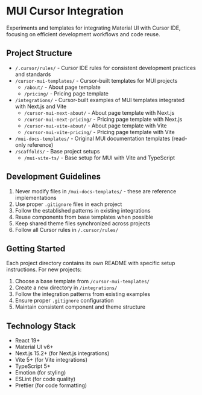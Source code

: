 # MUI Cursor Integration

Experiments and templates for integrating Material UI with Cursor IDE, focusing on efficient development workflows and code reuse.

## Project Structure

- `/.cursor/rules/` - Cursor IDE rules for consistent development practices and standards
- `/cursor-mui-templates/` - Cursor-built templates for MUI projects
  - `/about/` - About page template
  - `/pricing/` - Pricing page template
- `/integrations/` - Cursor-built examples of MUI templates integrated with Next.js and Vite
  - `/cursor-mui-next-about/` - About page template with Next.js
  - `/cursor-mui-next-pricing/` - Pricing page template with Next.js
  - `/cursor-mui-vite-about/` - About page template with Vite
  - `/cursor-mui-vite-pricing/` - Pricing page template with Vite
- `/mui-docs-templates/` - Original MUI documentation templates (read-only reference)
- `/scaffolds/` - Base project setups
  - `/mui-vite-ts/` - Base setup for MUI with Vite and TypeScript

## Development Guidelines

1. Never modify files in `/mui-docs-templates/` - these are reference implementations
2. Use proper `.gitignore` files in each project
3. Follow the established patterns in existing integrations
4. Reuse components from base templates when possible
5. Keep shared theme files synchronized across projects
6. Follow all Cursor rules in `/.cursor/rules/`

## Getting Started

Each project directory contains its own README with specific setup instructions. For new projects:

1. Choose a base template from `/cursor-mui-templates/`
2. Create a new directory in `/integrations/`
3. Follow the integration patterns from existing examples
4. Ensure proper `.gitignore` configuration
5. Maintain consistent component and theme structure

## Technology Stack

- React 19+
- Material UI v6+
- Next.js 15.2+ (for Next.js integrations)
- Vite 5+ (for Vite integrations)
- TypeScript 5+
- Emotion (for styling)
- ESLint (for code quality)
- Prettier (for code formatting) 